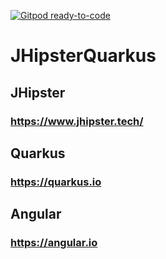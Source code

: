 [![Gitpod ready-to-code](https://img.shields.io/badge/Gitpod-ready--to--code-blue?logo=gitpod)](https://gitpod.io/#https://github.com/jtuvdev/JHipsterQuarkus)

# JHipsterQuarkus
## JHipster 
### https://www.jhipster.tech/
## Quarkus 
### https://quarkus.io
## Angular
### https://angular.io
